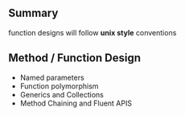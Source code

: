 ## Summary

function designs will follow **unix style** conventions

## Method / Function Design
- Named parameters
- Function polymorphism
- Generics and Collections
- Method Chaining and Fluent APIS
